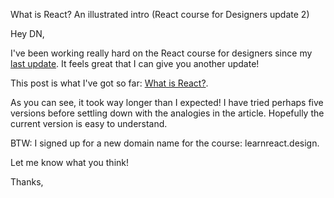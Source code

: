 What is React? An illustrated intro (React course for Designers update 2)

Hey DN,

I've been working really hard on the React course for designers since my [last update](TODO). It feels great that I can give you another update!

This post is what I've got so far: [What is React?](TODO).

As you can see, it took way longer than I expected! I have tried perhaps five versions before settling down with the analogies in the article. Hopefully the current version is easy to understand.

BTW: I signed up for a new domain name for the course: learnreact.design.

Let me know what you think!

Thanks,
